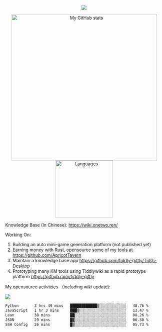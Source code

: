 <a href="https://github.com/linonetwo">
    <p align="center">
        <img src="https://github-profile-trophy.vercel.app/?username=linonetwo&column=7&theme=onedark"/>
    </p>
</a>
<a align="center" href="https://github.com/linonetwo">
  <p align="center">
    <img src="https://github-readme-stats.vercel.app/api?username=linonetwo&show_icons=true&count_private=true" alt="My GitHub stats" width="465"/>
    <img src="https://github-readme-stats.vercel.app/api/top-langs/?username=linonetwo&layout=compact&langs_count=10" alt="Languages" height="183">
  </p>
</a>

Knowledge Base (In Chinese): https://wiki.onetwo.ren/

Working On: 

1. Building an auto mini-game generation platform (not published yet)
1. Earning money with Rust, opensource some of my tools at https://github.com/ApricotTavern
1. Maintain a knowledge base app https://github.com/tiddly-gittly/TidGi-Desktop
1. Prototyping many KM tools using Tiddlywiki as a rapid prototype platform https://github.com/tiddly-gittly

My opensource activieies （including wiki update):

![](https://visitor-badge.glitch.me/badge?page_id=linonetwo.linonetwo)

<!--START_SECTION:waka-->

```txt
Python       3 hrs 49 mins   ████████████▒░░░░░░░░░░░░   48.76 %
JavaScript   1 hr 3 mins     ███▒░░░░░░░░░░░░░░░░░░░░░   13.47 %
Lean         38 mins         ██░░░░░░░░░░░░░░░░░░░░░░░   08.26 %
JSON         29 mins         █▓░░░░░░░░░░░░░░░░░░░░░░░   06.30 %
SSH Config   26 mins         █▒░░░░░░░░░░░░░░░░░░░░░░░   05.73 %
```

<!--END_SECTION:waka-->
